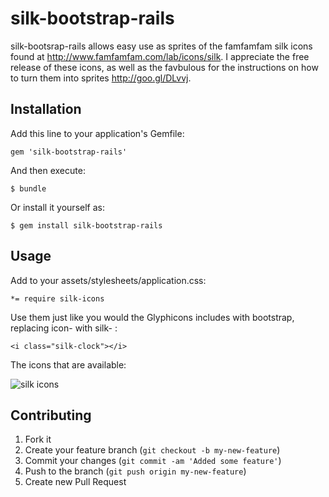 # silk-bootstrap-rails

silk-bootsrap-rails allows easy use as sprites of the famfamfam silk icons found at <http://www.famfamfam.com/lab/icons/silk>. I appreciate the free release of these icons, as well as the favbulous for the instructions on how to turn them into sprites <http://goo.gl/DLvvj>.

## Installation

Add this line to your application's Gemfile:

    gem 'silk-bootstrap-rails'

And then execute:

    $ bundle

Or install it yourself as:

    $ gem install silk-bootstrap-rails

## Usage

Add to your assets/stylesheets/application.css:

	*= require silk-icons
	
Use them just like you would the Glyphicons includes with bootstrap, replacing icon- with silk- :

	<i class="silk-clock"></i>
	 
The icons that are available:

![silk icons](http://www.famfamfam.com/lab/icons/silk/previews/index_abc.png)

## Contributing

1. Fork it
2. Create your feature branch (`git checkout -b my-new-feature`)
3. Commit your changes (`git commit -am 'Added some feature'`)
4. Push to the branch (`git push origin my-new-feature`)
5. Create new Pull Request
